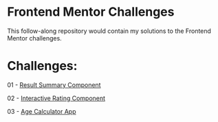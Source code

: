 # Frontend Mentor Challenges
This follow-along repository would contain my solutions to the Frontend Mentor challenges.

# Challenges:

01 - [Result Summary Component](https://akhilomeella.github.io/frontendMentors/result-summary-component/)

02 - [Interactive Rating Component](https://akhilomeella.github.io/frontendMentors/interactive-rating-component/)

03 - [Age Calculator App](https://akhilomeella.github.io/frontendMentors/age-calculator-app/)

